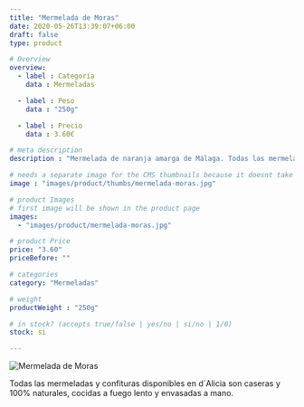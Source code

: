 ```yaml
---
title: "Mermelada de Moras"
date: 2020-05-26T13:39:07+06:00
draft: false
type: product

# Overview
overview:
  - label : Categoría
    data : Mermeladas

  - label : Peso
    data : "250g"

  - label : Precio
    data : 3.60€

# meta description
description : "Mermelada de naranja amarga de Málaga. Todas las mermeladas y confituras disponibles en d´Alicia son caseras y 100% naturales, cocidas a fuego lento y envasadas a mano. Utilizamos un mínimo de 50% de naranjas enteras, azúcar y pectina de manzana."

# needs a separate image for the CMS thumbnails because it doesnt take arrays (slideshow images)
image : "images/product/thumbs/mermelada-moras.jpg"

# product Images
# first image will be shown in the product page
images:
  - "images/product/mermelada-moras.jpg"

# product Price
price: "3.60"
priceBefore: ""

# categories
category: "Mermeladas"

# weight
productWeight : "250g"

# in stock? (accepts true/false | yes/no | si/no | 1/0)
stock: si

---
```

![Mermelada de Moras](/images/product/mermelada-moras.jpg "Mermelada de Moras")

Todas las mermeladas y confituras disponibles en d´Alicia son caseras y 100% naturales, cocidas a fuego lento y envasadas a mano.

